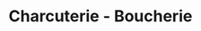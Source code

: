 ---
title: "Charcuterie - Boucherie"
url: /saint-martin-le-beau/charcuterie-boucherie/
shop: Metzgerei
---